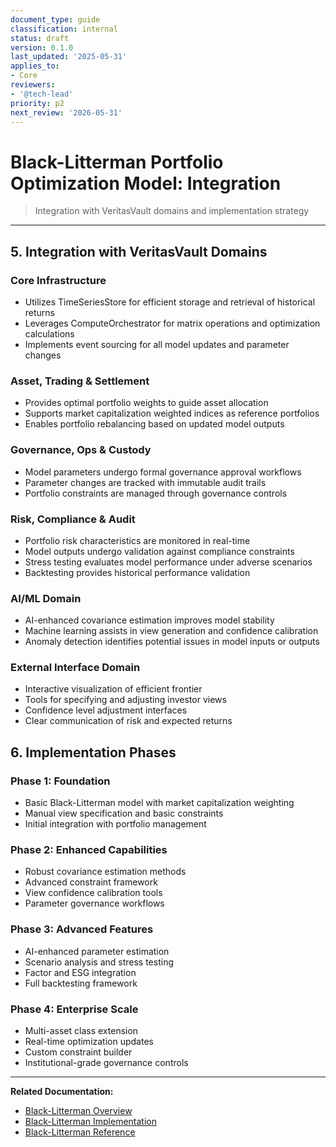 ```yaml
---
document_type: guide
classification: internal
status: draft
version: 0.1.0
last_updated: '2025-05-31'
applies_to:
- Core
reviewers:
- '@tech-lead'
priority: p2
next_review: '2026-05-31'
---
```


# Black-Litterman Portfolio Optimization Model: Integration

> Integration with VeritasVault domains and implementation strategy

---

## 5. Integration with VeritasVault Domains

### Core Infrastructure

* Utilizes TimeSeriesStore for efficient storage and retrieval of historical returns
* Leverages ComputeOrchestrator for matrix operations and optimization calculations
* Implements event sourcing for all model updates and parameter changes

### Asset, Trading & Settlement

* Provides optimal portfolio weights to guide asset allocation
* Supports market capitalization weighted indices as reference portfolios
* Enables portfolio rebalancing based on updated model outputs

### Governance, Ops & Custody

* Model parameters undergo formal governance approval workflows
* Parameter changes are tracked with immutable audit trails
* Portfolio constraints are managed through governance controls

### Risk, Compliance & Audit

* Portfolio risk characteristics are monitored in real-time
* Model outputs undergo validation against compliance constraints
* Stress testing evaluates model performance under adverse scenarios
* Backtesting provides historical performance validation

### AI/ML Domain

* AI-enhanced covariance estimation improves model stability
* Machine learning assists in view generation and confidence calibration
* Anomaly detection identifies potential issues in model inputs or outputs

### External Interface Domain

* Interactive visualization of efficient frontier
* Tools for specifying and adjusting investor views
* Confidence level adjustment interfaces
* Clear communication of risk and expected returns

## 6. Implementation Phases

### Phase 1: Foundation

* Basic Black-Litterman model with market capitalization weighting
* Manual view specification and basic constraints
* Initial integration with portfolio management

### Phase 2: Enhanced Capabilities

* Robust covariance estimation methods
* Advanced constraint framework
* View confidence calibration tools
* Parameter governance workflows

### Phase 3: Advanced Features

* AI-enhanced parameter estimation
* Scenario analysis and stress testing
* Factor and ESG integration
* Full backtesting framework

### Phase 4: Enterprise Scale

* Multi-asset class extension
* Real-time optimization updates
* Custom constraint builder
* Institutional-grade governance controls

---

**Related Documentation:**
* [Black-Litterman Overview](./BlackLitterman-Overview.md)
* [Black-Litterman Implementation](./BlackLitterman-Implementation.md)
* [Black-Litterman Reference](./BlackLitterman-Reference.md)
